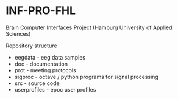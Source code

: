 INF-PRO-FHL
===========

Brain Computer Interfaces Project (Hamburg University of Applied Sciences)

Repository structure

* eegdata - eeg data samples
* doc - documentation
* prot - meeting protocols
* sigproc - octave / python programs for signal processing
* src - source code
* userprofiles - epoc user profiles
